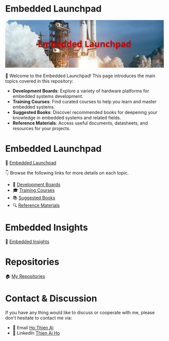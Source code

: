 
# Embedded Launchpad

<!-- Images Placeholder -->
<img src="assets/embedded-launchpad.png" alt="Embedded Launchpad"/>
<!-- Add more images as needed -->

📢 Welcome to the Embedded Launchpad! This page introduces the main topics covered in this repository:

- **Development Boards**: Explore a variety of hardware platforms for embedded systems development.
- **Training Courses**: Find curated courses to help you learn and master embedded systems.
- **Suggested Books**: Discover recommended books for deepening your knowledge in embedded systems and related fields.
- **Reference Materials**: Access useful documents, datasheets, and resources for your projects.

# Embedded Launchpad
🚀 [Embedded Launchpad](/)

👇 Browse the following links for more details on each topic.
- 🔨 [ Development Boards](/development-boards/)
- 🎓 [Training Courses](/training-courses/)
- 📚 [Suggested Books](/suggested-books/)
- 🔍 [Reference Materials](/referrence-materials/)

# Embedded Insights
🔑 [Embedded Insights](https://github.com/ai-ho/embedded-insights)

# Repositories
🏠 [My Repositories](https://github.com/ai-ho)

# Contact & Discussion
If you have any thing would like to discuss or cooperate with me, please don't hesitate to contact me via:
- 📧 Email [Ho Thien Ai](mailto:thienaiho95@gmail.com)
- 💼 LinkedIn [Thien Ai Ho](https://www.linkedin.com/in/thien-ai-ho/)
